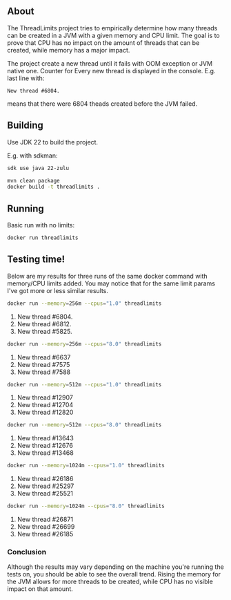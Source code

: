 ## About

The ThreadLimits project tries to empirically determine how many threads can be created in a JVM with a given memory and CPU limit.
The goal is to prove that CPU has no impact on the amount of threads that can be created, while memory has a major impact.

The project create a new thread until it fails with OOM exception or JVM native one.
Counter for Every new thread is displayed in the console. E.g. last line with:

```New thread #6804.```

means that there were 6804 theads created before the JVM failed.

## Building

Use JDK 22 to build the project.

E.g. with sdkman:
```bash
sdk use java 22-zulu
```

```bash
mvn clean package
docker build -t threadlimits .
```

## Running

Basic run with no limits:

```bash
docker run threadlimits
```

## Testing time!

Below are my results for three runs of the same docker command with memory/CPU limits added.
You may notice that for the same limit params I've got more or less similar results.

```bash
docker run --memory=256m --cpus="1.0" threadlimits
```
1) New thread #6804.
2) New thread #6812.
3) New thread #5825. 


```bash
docker run --memory=256m --cpus="8.0" threadlimits
```

1) New thread #6637
2) New thread #7575
3) New thread #7588

```bash
docker run --memory=512m --cpus="1.0" threadlimits
```

1) New thread #12907
2) New thread #12704
3) New thread #12820

```bash
docker run --memory=512m --cpus="8.0" threadlimits
```

1) New thread #13643
2) New thread #12676
3) New thread #13468

```bash
docker run --memory=1024m --cpus="1.0" threadlimits
```

1) New thread #26186
2) New thread #25297
3) New thread #25521


```bash
docker run --memory=1024m --cpus="8.0" threadlimits
```

1) New thread #26871
2) New thread #26699
3) New thread #26185


### Conclusion

Although the results may vary depending on the machine you're running the tests on, you should be able to see the overall trend.
Rising the memory for the JVM allows for more threads to be created, while CPU has no visible impact on that amount.
